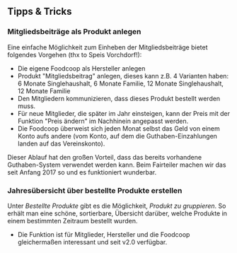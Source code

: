 ## Tipps & Tricks

### Mitgliedsbeiträge als Produkt anlegen

Eine einfache Möglichkeit zum Einheben der Mitgliedsbeiträge bietet folgendes Vorgehen (thx to Speis Vorchdorf!):

* Die eigene Foodcoop als Hersteller anlegen
* Produkt "Mitgliedsbeitrag" anlegen, dieses kann z.B. 4 Varianten haben: 6 Monate Singlehaushalt, 6 Monate Familie, 12 Monate Singlehaushalt, 12 Monate Familie
* Den Mitgliedern kommunizieren, dass dieses Produkt bestellt werden muss.
* Für neue Mitglieder, die später im Jahr einsteigen, kann der Preis mit der Funktion "Preis ändern" im Nachhinein angepasst werden.
* Die Foodcoop überweist sich jeden Monat selbst das Geld von einem Konto aufs andere (vom Konto, auf dem die Guthaben-Einzahlungen landen auf das Vereinskonto).

Dieser Ablauf hat den großen Vorteil, dass das bereits vorhandene Guthaben-System verwendet werden kann. Beim Fairteiler machen wir das seit Anfang 2017 so und es funktioniert wunderbar.

### Jahresübersicht über bestellte Produkte erstellen

Unter *Bestellte Produkte* gibt es die Möglichkeit, *Produkt zu gruppieren*. So erhält man eine schöne, sortierbare, Übersicht darüber, welche Produkte in einem bestimmten Zeitraum bestellt wurden.

* Die Funktion ist für Mitglieder, Hersteller und die Foodcoop gleichermaßen interessant und seit v2.0 verfügbar.
